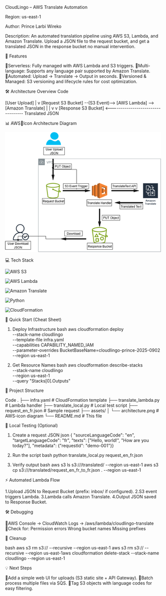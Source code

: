 CloudLingo – AWS Translate Automation

Region: us-east-1

Author: Prince Larbi Wireko

Description: An automated translation pipeline using AWS S3, Lambda, and Amazon Translate. Upload a JSON file to the request bucket, and get a translated JSON in the response bucket no manual intervention.

📌 Features

Serverless: Fully managed with AWS Lambda and S3 triggers.
Multi-language: Supports any language pair supported by Amazon Translate.
Automated: Upload → Translate → Output in seconds.
Versioned & Managed: S3 versioning and lifecycle rules for cost optimization.

🛠 Architecture Overview
Code

[User Upload]
|
v
[Request S3 Bucket] --(S3 Event)--> [AWS Lambda] --> [Amazon Translate]
| |
v v
[Response S3 Bucket] <---------------------------------- Translated JSON

📊 AWSIcon Architecture Diagram

![alt text](architecture.drawio.png)

💻 Tech Stack

![AWS S3](Link)

![AWS Lambda](Link)

![Amazon Translate](Link)

![Python](Link)

![CloudFormation](Link)

🚀 Quick Start (Cheat Sheet)

1. Deploy Infrastructure
   bash
   aws cloudformation deploy \
    --stack-name cloudlingo \
    --template-file infra.yaml \
    --capabilities CAPABILITY_NAMED_IAM \
    --parameter-overrides BucketBaseName=cloudlingo-prince-2025-0902 \
    --region us-east-1

2. Get Resource Names
   bash
   aws cloudformation describe-stacks \
    --stack-name cloudlingo \
    --region us-east-1 \
    --query "Stacks[0].Outputs"

📂 Project Structure

Code
.
├── infra.yaml # CloudFormation template
├── translate_lambda.py # Lambda handler
├── translate_local.py # Local test script
├── request_en_fr.json # Sample request
├── assets/
│ └── architecture.png # AWS-icon diagram
└── README.md # This file

🧪 Local Testing (Optional)

1. Create a request JSON
   json
   {
   "sourceLanguageCode": "en",
   "targetLanguageCode": "fr",
   "texts": ["Hello, world!", "How are you today?"],
   "metadata": {"requestId": "demo-001"}}

2. Run the script
   bash
   python translate_local.py request_en_fr.json <RequestBucketName> <ResponseBucketName>

3. Verify output
   bash
   aws s3 ls s3://<ResponseBucketName>/translated/ --region us-east-1
   aws s3 cp s3://<ResponseBucketName>/translated/request_en_fr_to_fr.json . --region us-east-1

⚡ Automated Lambda Flow

1.Upload JSON to Request Bucket (prefix: inbox/ if configured).
2.S3 event triggers Lambda.
3.Lambda calls Amazon Translate.
4.Output JSON saved to Response Bucket.

🛠 Debugging

AWS Console → CloudWatch Logs → /aws/lambda/cloudlingo-translate
Check for:
Permission errors
Wrong bucket names
Missing prefixes

🧹 Cleanup

bash
aws s3 rm s3://<RequestBucketName> --recursive --region us-east-1
aws s3 rm s3://<ResponseBucketName> --recursive --region us-east-1aws cloudformation delete-stack --stack-name cloudlingo --region us-east-1

💡 Next Steps

Add a simple web UI for uploads (S3 static site + API Gateway).
Batch process multiple files via SQS.
Tag S3 objects with language codes for easy filtering.
